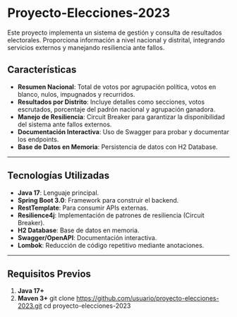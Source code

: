 # Proyecto-Elecciones-2023
Este proyecto implementa un sistema de gestión y consulta de resultados electorales. Proporciona información a nivel nacional y distrital, integrando servicios externos y manejando resiliencia ante fallos.

## **Características**
- **Resumen Nacional**: Total de votos por agrupación política, votos en blanco, nulos, impugnados y recurridos.
- **Resultados por Distrito**: Incluye detalles como secciones, votos escrutados, porcentaje del padrón nacional y agrupación ganadora.
- **Manejo de Resiliencia**: Circuit Breaker para garantizar la disponibilidad del sistema ante fallos externos.
- **Documentación Interactiva**: Uso de Swagger para probar y documentar los endpoints.
- **Base de Datos en Memoria**: Persistencia de datos con H2 Database.

---

## **Tecnologías Utilizadas**
- **Java 17**: Lenguaje principal.
- **Spring Boot 3.0**: Framework para construir el backend.
- **RestTemplate**: Para consumir APIs externas.
- **Resilience4j**: Implementación de patrones de resiliencia (Circuit Breaker).
- **H2 Database**: Base de datos en memoria.
- **Swagger/OpenAPI**: Documentación interactiva.
- **Lombok**: Reducción de código repetitivo mediante anotaciones.

---

## **Requisitos Previos**
1. **Java 17+**
2. **Maven 3+**
   git clone https://github.com/usuario/proyecto-elecciones-2023.git
   cd proyecto-elecciones-2023
